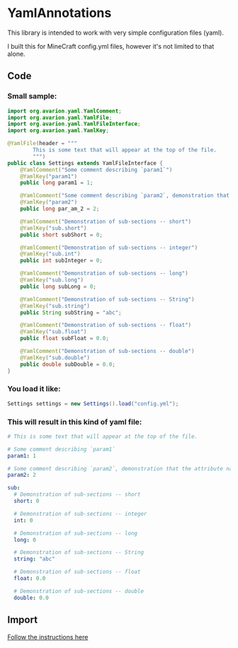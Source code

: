 # YamlAnnotations

This library is intended to work with very simple configuration files (yaml).

I built this for MineCraft config.yml files, however it's not limited to that alone.

## Code

### Small sample:

```java
import org.avarion.yaml.YamlComment;
import org.avarion.yaml.YamlFile;
import org.avarion.yaml.YamlFileInterface;
import org.avarion.yaml.YamlKey;

@YamlFile(header = """
		This is some text that will appear at the top of the file.
		""")
public class Settings extends YamlFileInterface {
	@YamlComment("Some comment describing `param1`")
	@YamlKey("param1")
	public long param1 = 1;

	@YamlComment("Some comment describing `param2`, demonstration that the attribute name doesn't need to match the key")
	@YamlKey("param2")
	public long par_am_2 = 2;

	@YamlComment("Demonstration of sub-sections -- short")
	@YamlKey("sub.short")
	public short subShort = 0;

	@YamlComment("Demonstration of sub-sections -- integer")
	@YamlKey("sub.int")
	public int subInteger = 0;

	@YamlComment("Demonstration of sub-sections -- long")
	@YamlKey("sub.long")
	public long subLong = 0;

	@YamlComment("Demonstration of sub-sections -- String")
	@YamlKey("sub.string")
	public String subString = "abc";

	@YamlComment("Demonstration of sub-sections -- float")
	@YamlKey("sub.float")
	public float subFloat = 0.0;

	@YamlComment("Demonstration of sub-sections -- double")
	@YamlKey("sub.double")
	public double subDouble = 0.0;
}
```

### You load it like:

```java
Settings settings = new Settings().load("config.yml");
```

### This will result in this kind of yaml file:

```yaml
# This is some text that will appear at the top of the file.

# Some comment describing `param1`
param1: 1

# Some comment describing `param2`, demonstration that the attribute name doesn't need to match the key
param2: 2

sub:
  # Demonstration of sub-sections -- short
  short: 0

  # Demonstration of sub-sections -- integer
  int: 0

  # Demonstration of sub-sections -- long
  long: 0

  # Demonstration of sub-sections -- String
  string: "abc"

  # Demonstration of sub-sections -- float
  float: 0.0

  # Demonstration of sub-sections -- double
  double: 0.0
```

## Import

[Follow the instructions here](https://jitpack.io/#AvarionMC/yaml)
